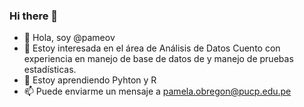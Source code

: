 ### Hi there 👋

- 👋 Hola, soy @pameov
- 👀 Estoy interesada en el área de Análisis de Datos
      Cuento con experiencia en manejo de base de datos de y manejo de pruebas estadísticas.
- 🌱 Estoy aprendiendo Pyhton y R
- 📫 Puede enviarme un mensaje a pamela.obregon@pucp.edu.pe

